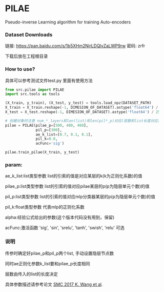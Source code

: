 # PILAE
Pseudo-inverse Learning algorithm for training Auto-encoders

### Dataset Downloads

链接: https://pan.baidu.com/s/1b5XHm2NjrLDQlvZaLWP9rw 密码: zrfr

下载后放在工程根目录

### How to use?

具体可以参考测试文件test.py 里面有使用方法

```python
from src.pilae import PILAE
import src.tools as tools

(X_train, y_train), (X_test, y_test) = tools.load_npz(DATASET_PATH)
X_train = X_train.reshape(-1, DIMESION_OF_DATASET).astype('float64') / 255.
X_test = X_test.reshape(-1, DIMESION_OF_DATASET).astype('float64') / 255.

# 创建对象时注意 num_*_layers和len(list)和len(pil*_p)对应(层数和list长度对应)
pilae = PILAE(pilae_p=[500, 480, 460],
              pil_p=[300],
              ae_k_list=[0.7, 0.1, 0.1],
              pil_k=0.0,
              acFunc='sig')

pilae.train_pilae(X_train, y_test)

```
### param:
ae_k_list:list类型参数 list的引索的值是对应某层的k(k为正则化系数)的值

pilae_p:list类型参数 list的引索的值对应pilae某层的p(p为隐层单元个数)的值

pil_p:list类型参数 list的引索的值对应mlp分类器某层的p(p为隐层单元个数)的值

pil_k:float类型参数 代表mlp的正则化系数

alpha:经验公式给出的参数(这个版本代码没有用到，保留)

acFunc:激活函数  'sig', 'sin', 'srelu', 'tanh', 'swish', 'relu' 可选


### 说明

传参时确定好pilae_p和pil_p两个list, 手动设置隐层节点数 

同时ae正则化参数k_list要和pilae_p长度相同 

层数由传入的list的长度决定

具体参数描述请参考论文 [SMC 2017 K. Wang et al](https://www.researchgate.net/profile/Ping_Guo3/publication/320077277_Autoencoder_Low_Rank_Approximation_and_Pseudoinverse_Learning_Algorithm/links/59ccc36d45851556e98792db/Autoencoder-Low-Rank-Approximation-and-Pseudoinverse-Learning-Algorithm.pdf).
